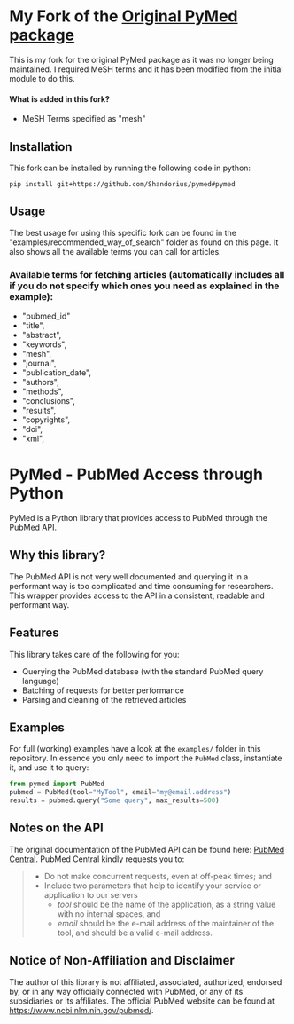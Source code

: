 # My Fork of the [Original PyMed package](https://github.com/gijswobben/pymed)
This is my fork for the original PyMed package as it was no longer being maintained. I required MeSH terms and it has been modified from the initial module to do this.

#### What is added in this fork?
- MeSH Terms specified as "mesh"

## Installation
This fork can be installed by running the following code in python:
``` 
pip install git+https://github.com/Shandorius/pymed#pymed
```
## Usage
The best usage for using this specific fork can be found in the "examples/recommended_way_of_search" folder as found on this page. It also shows all the available terms you can call for articles.

### Available terms for fetching articles (automatically includes all if you do not specify which ones you need as explained in the example):
- "pubmed_id" 
- "title",
- "abstract",
- "keywords",
- "mesh",
- "journal",
- "publication_date",
- "authors",
- "methods",
- "conclusions",
- "results",
- "copyrights",
- "doi",
- "xml",

# PyMed - PubMed Access through Python
PyMed is a Python library that provides access to PubMed through the PubMed API.

## Why this library?
The PubMed API is not very well documented and querying it in a performant way is too complicated and time consuming for researchers. This wrapper provides access to the API in a consistent, readable and performant way.

## Features
This library takes care of the following for you:

- Querying the PubMed database (with the standard PubMed query language)
- Batching of requests for better performance
- Parsing and cleaning of the retrieved articles

## Examples
For full (working) examples have a look at the `examples/` folder in this repository. In essence you only need to import the `PubMed` class, instantiate it, and use it to query:

```python
from pymed import PubMed
pubmed = PubMed(tool="MyTool", email="my@email.address")
results = pubmed.query("Some query", max_results=500)
```

## Notes on the API
The original documentation of the PubMed API can be found here: [PubMed Central](https://www.ncbi.nlm.nih.gov/pmc/tools/developers/). PubMed Central kindly requests you to:

> - Do not make concurrent requests, even at off-peak times; and
> - Include two parameters that help to identify your service or application to our servers
>   * _tool_ should be the name of the application, as a string value with no internal spaces, and
>   * _email_ should be the e-mail address of the maintainer of the tool, and should be a valid e-mail address.

## Notice of Non-Affiliation and Disclaimer 
The author of this library is not affiliated, associated, authorized, endorsed by, or in any way officially connected with PubMed, or any of its subsidiaries or its affiliates. The official PubMed website can be found at https://www.ncbi.nlm.nih.gov/pubmed/.
